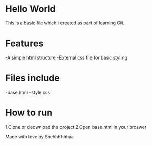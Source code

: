 # Hello World

This is a basic file which i created as part of learning Git.

# Features

-A simple html structure
-External css file for basic styling

# Files include

-base.html
-style.css

# How to run

1.Clone or deownload the project
2.Open base.html in your broswer

Made with love by Snehhhhhhaa